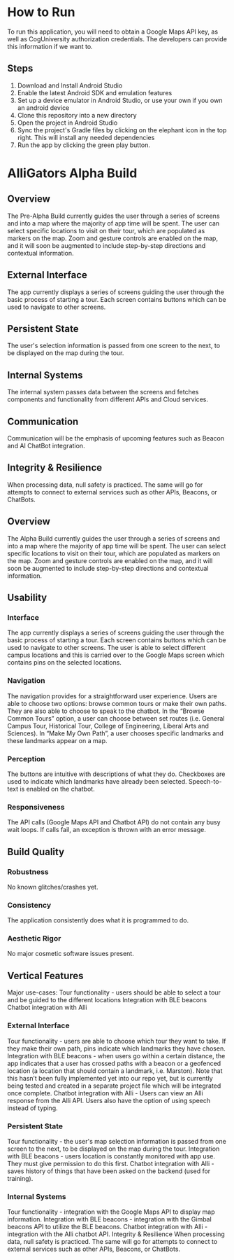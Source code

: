 # How to Run
To run this application, you will need to obtain a Google Maps API key, as well as CogUniversity authorization credentials. The developers can provide this information if we want to.
## Steps
<ol>
<li>Download and Install Android Studio</li>
<li>Enable the latest Android SDK and emulation features</li>
<li>Set up a device emulator in Android Studio, or use your own if you own an android device</li>
<li>Clone this repository into a new directory</li>
<li>Open the project in Android Studio</li>
<li>Sync the project's Gradle files by clicking on the elephant icon in the top right. This will install any needed dependencies</li>
<li>Run the app by clicking the green play button.</li>
</ol>

# AlliGators Alpha Build

## Overview
The Pre-Alpha Build currently guides the user through a series of screens and into a map where the majority of app time will be spent. The user can select specific locations to visit on their tour, which are populated as markers on the map. Zoom and gesture controls are enabled on the map, and it will soon be augmented to include step-by-step directions and contextual information.

## External Interface
The app currently displays a series of screens guiding the user through the basic process of starting a tour. Each screen contains buttons which can be used to navigate to other screens.

## Persistent State
The user's selection information is passed from one screen to the next, to be displayed on the map during the tour.

## Internal Systems
The internal system passes data between the screens and fetches components and functionality from different APIs and Cloud services.

## Communication
Communication will be the emphasis of upcoming features such as Beacon and AI ChatBot integration.

## Integrity & Resilience
When processing data, null safety is practiced. The same will go for attempts to connect to external services such as other APIs, Beacons, or ChatBots.


## Overview
The Alpha Build currently guides the user through a series of screens and into a map where the majority of app time will be spent. The user can select specific locations to visit on their tour, which are populated as markers on the map. Zoom and gesture controls are enabled on the map, and it will soon be augmented to include step-by-step directions and contextual information.

## Usability

### Interface
The app currently displays a series of screens guiding the user through the basic process of starting a tour. Each screen contains buttons which can be used to navigate to other screens. The user is able to select different campus locations and this is carried over to the Google Maps screen which contains pins on the selected locations.

### Navigation
The navigation provides for a straightforward user experience. Users are able to choose two options: browse common tours or make their own paths. They are also able to choose to speak to the chatbot. In the “Browse Common Tours” option, a user can choose between set routes (i.e. General Campus Tour, Historical Tour, College of Engineering, Liberal Arts and Sciences). In “Make My Own Path”, a user chooses specific landmarks and these landmarks appear on a map.

### Perception
The buttons are intuitive with descriptions of what they do. Checkboxes are used to indicate which landmarks have already been selected. Speech-to-text is enabled on the chatbot.

### Responsiveness
The API calls (Google Maps API and Chatbot API) do not contain any busy wait loops. If calls fail, an exception is thrown with an error message.

## Build Quality

### Robustness
No known glitches/crashes yet. 

### Consistency
The application consistently does what it is programmed to do.

### Aesthetic Rigor
No major cosmetic software issues present. 

## Vertical Features
Major use-cases:
Tour functionality - users should be able to select a tour and be guided to the different locations
Integration with BLE beacons
Chatbot integration with Alli 

### External Interface
Tour functionality - users are able to choose which tour they want to take. If they make their own path, pins indicate which landmarks they have chosen.
Integration with BLE beacons - when users go within a certain distance, the app indicates that a user has crossed paths with a beacon or a geofenced location (a location that should contain a landmark, i.e. Marston). Note that this hasn’t been fully implemented yet into our repo yet, but is currently being tested and created in a separate project file which will be integrated once complete.
Chatbot integration with Alli - Users can view an Alli response from the Alli API. Users also have the option of using speech instead of typing.

### Persistent State
Tour functionality - the user's map selection information is passed from one screen to the next, to be displayed on the map during the tour.
Integration with BLE beacons - users location is constantly monitored with app use. They must give permission to do this first.
Chatbot integration with Alli - saves history of things that have been asked on the backend (used for training).

### Internal Systems
Tour functionality - integration with the Google Maps API to display map information.
Integration with BLE beacons - integration with the Gimbal beacons API to utilize the BLE beacons.
Chatbot integration with Alli - integration with the Alli chatbot API.
Integrity & Resilience
When processing data, null safety is practiced. The same will go for attempts to connect to external services such as other APIs, Beacons, or ChatBots.
